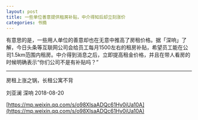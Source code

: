 ```yaml
---
layout: post
title: 一些单位善意提供租房补贴，中介得知后却立刻涨价
categories: 书摘
---
```


有意思的是，一些用人单位的善意却也在无意中推高了房租价格。据「深响」了解，今日头条等互联网公司会给员工每月1500左右的租房补贴，希望员工能在公司1.5km范围内租房。中介得到消息之后，立即提高租金价格，并且在带人看房的时候明确表示“你们公司不是有补贴吗？”

---

房租上涨之锅，长租公寓不背

刘亚澜  深响  2018-08-20

[https://mp.weixin.qq.com/s/o98XlsaADQc61Hy0iUa10A](https://mp.weixin.qq.com/s/o98XlsaADQc61Hy0iUa10A)